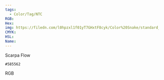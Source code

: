 ```yaml
---
tags:
  - Color/Tag/NTC
RGB:
Hex:
img: https://filedn.com/l0hpzxl1f01yT7GHxtF8cyk/Color%20Snake/standard_csv_to_svg/%23/585562.svg
CMYK:
HSL:
Name:
---
```

Scarpa Flow
```palette
#585562
```
RGB
